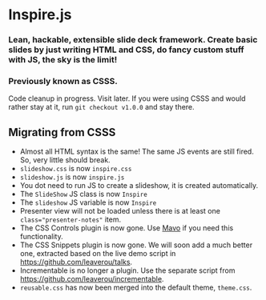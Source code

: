 # Inspire.js
### Lean, hackable, extensible slide deck framework. Create basic slides by just writing HTML and CSS, do fancy custom stuff with JS, the sky is the limit!
### Previously known as CSSS.

Code cleanup in progress. Visit later. If you were using CSSS and would rather stay at it, run `git checkout v1.0.0` and stay there.

## Migrating from CSSS

- Almost all HTML syntax is the same! The same JS events are still fired. So, very little should break.
- `slideshow.css` is now `inspire.css`
- `slideshow.js` is now `inspire.js`
- You dot need to run JS to create a slideshow, it is created automatically.
- The `SlideShow` JS class is now `Inspire`
- The `slideshow` JS variable is now `Inspire`
- Presenter view will not be loaded unless there is at least one `class="presenter-notes"` item.
- The CSS Controls plugin is now gone. Use [Mavo](https://mavo.io) if you need this functionality.
- The CSS Snippets plugin is now gone. We will soon add a much better one, extracted based on the live demo script in https://github.com/leaverou/talks.
- Incrementable is no longer a plugin. Use the separate script from https://github.com/leaverou/incrementable.
- `reusable.css` has now been merged into the default theme, `theme.css`.
